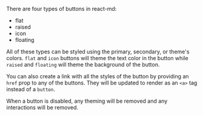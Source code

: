 There are four types of buttons in react-md:
- flat
- raised
- icon
- floating

All of these types can be styled using the primary, secondary, or theme's colors. `flat` and `icon` buttons
will theme the text color in the button while `raised` and `floating` will theme the background of the button.

You can also create a link with all the styles of the button by providing an `href` prop to any of the buttons.
They will be updated to render as an `<a>` tag instead of a `button`.

When a button is disabled, any theming will be removed and any interactions will be removed.
